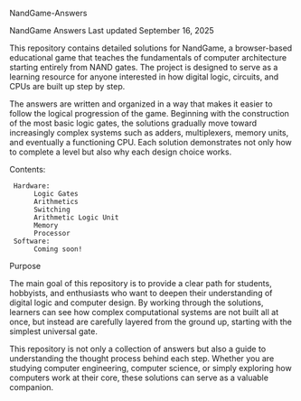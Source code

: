 NandGame-Answers

NandGame Answers
Last updated September 16, 2025

This repository contains detailed solutions for NandGame, a browser-based educational game that teaches the fundamentals of computer architecture starting entirely from NAND gates. The project is designed to serve as a learning resource for anyone interested in how digital logic, circuits, and CPUs are built up step by step.

The answers are written and organized in a way that makes it easier to follow the logical progression of the game. Beginning with the construction of the most basic logic gates, the solutions gradually move toward increasingly complex systems such as adders, multiplexers, memory units, and eventually a functioning CPU. Each solution demonstrates not only how to complete a level but also why each design choice works.

Contents:

     Hardware:
          Logic Gates
          Arithmetics
          Switching
          Arithmetic Logic Unit
          Memory
          Processor
     Software:
          Coming soon!

Purpose

The main goal of this repository is to provide a clear path for students, hobbyists, and enthusiasts who want to deepen their understanding of digital logic and computer design. By working through the solutions, learners can see how complex computational systems are not built all at once, but instead are carefully layered from the ground up, starting with the simplest universal gate.

This repository is not only a collection of answers but also a guide to understanding the thought process behind each step. Whether you are studying computer engineering, computer science, or simply exploring how computers work at their core, these solutions can serve as a valuable companion.
